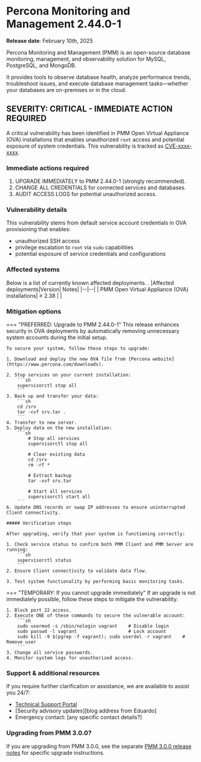 # Percona Monitoring and Management 2.44.0-1

**Release date**: February 10th, 2025                                                                            

Percona Monitoring and Management (PMM) is an open-source database monitoring, management, and observability solution for MySQL, PostgreSQL, and MongoDB. 

It provides tools to observe database health, analyze performance trends, troubleshoot issues, and execute database management tasks—whether your databases are on-premises or in the cloud.


## SEVERITY: CRITICAL - IMMEDIATE ACTION REQUIRED

A critical vulnerability has been identified in PMM Open Virtual Appliance (OVA) installations that enables unauthorized `root` access and potential exposure of system credentials. This vulnerability is tracked as [CVE-xxxx-xxxx](https://cve.mitre.org/cgi-bin/cvename.cgi?name=xxxx-xxxx).

### Immediate actions required

1. UPGRADE IMMEDIATELY to PMM 2.44.0-1 (strongly recommended).
2. CHANGE ALL CREDENTIALS for connected services and databases.
3. AUDIT ACCESS LOGS for potential unauthorized access.

### Vulnerability details
This vulnerability stems from default service account credentials in OVA provisioning that enables:

- unauthorized SSH access
- privilege escalation to `root` via `sudo` capabilities
- potential exposure of service credentials and configurations

### Affected systems
Below is a list of currently known affected deployments. 
.
|Affected deployments|Version| Notes|
|--|--|
|  PMM Open Virtual Appliance (OVA) installations| ≥  2.38 | |

### Mitigation options 

=== "PREFERRED: Upgrade to PMM 2.44.0-1"
    This release enhances security in OVA deployments by automatically removing unnecessary system accounts during the initial setup.

    To secure your system, follow these steps to upgrade:

    1. Download and deploy the new OVA file from [Percona website](https://www.percona.com/downloads).

    2. Stop services on your current installation: 
        ```sh 
        supervisorctl stop all
        ```
    3. Back up and transfer your data:
        ```sh
        cd /srv
        tar -cvf srv.tar .
        ``` 
    4. Transfer to new server.
    5. Deploy data on the new installation:
        ```sh
            # Stop all services
            supervisorctl stop all

            # Clear existing data
            cd /srv
            rm -rf *

            # Extract backup
            tar -xvf srv.tar

            # Start all services
            supervisorctl start all
        ```
    6. Update DNS records or swap IP addresses to ensure uninterrupted Client connectivity.

    ##### Verification steps

    After upgrading, verify that your system is functioning correctly:

    1. Check service status to confirm both PMM Client and PMM Server are running:
        ```sh
        supervisorctl status
        ```
    2. Ensure Client connectivity to validate data flow.

    3. Test system functionality by performing basic monitoring tasks.

=== "TEMPORARY: If you cannot upgrade immediately"
    If an upgrade is not immediately possible, follow these steps to mitigate the vulnerability:

    1. Block port 22 access.
    2. Execute ONE of these commands to secure the vulnerable account:
        ```sh
        sudo usermod -s /sbin/nologin vagrant    # Disable login
        sudo passwd -l vagrant                   # Lock account
        sudo kill -9 $(pgrep -f vagrant); sudo userdel -r vagrant    # Remove user
        ```    
    3. Change all service passwords.
    4. Monitor system logs for unauthorized access.

### Support & additional resources
If you require further clarification or assistance, we are available to assist you 24/7:

 - [Technical Support Portal](https://my.percona.com)
 - [Security advisory updates][blog address from Eduardo]
 - Emergency contact: [any specific contact details?]

### Upgrading from PMM 3.0.0?
If you are upgrading from PMM 3.0.0, see the separate [PMM 3.0.0 release notes](https://docs.percona.com/percona-monitoring-and-management/3/release-notes/3.0.0-1.html) for specific upgrade instructions.